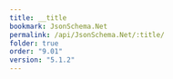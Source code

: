 ```yaml
---
title: __title
bookmark: JsonSchema.Net
permalink: /api/JsonSchema.Net/:title/
folder: true
order: "9.01"
version: "5.1.2"
---
```

